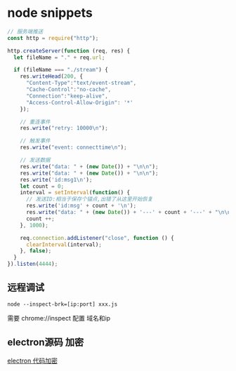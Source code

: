 # node snippets #

```javascript
// 服务端推送
const http = require("http");

http.createServer(function (req, res) {
  let fileName = "." + req.url;

  if (fileName === "./stream") {
    res.writeHead(200, {
      "Content-Type":"text/event-stream",
      "Cache-Control":"no-cache",
      "Connection":"keep-alive",
      "Access-Control-Allow-Origin": '*'
    });

    // 重连事件
    res.write("retry: 10000\n");

    // 触发事件
    res.write("event: connecttime\n");

    // 发送数据
    res.write("data: " + (new Date()) + "\n\n");
    res.write("data: " + (new Date()) + "\n\n");
    res.write('id:msg1\n');
    let count = 0;
    interval = setInterval(function() {
      // 发送ID:相当于保存个锚点,出错了从这里开始恢复
      res.write('id:msg' + count + '\n');
      res.write("data: " + (new Date()) + '---' + count + '---' + "\n\n");
      count ++;
    }, 1000);

    req.connection.addListener("close", function () {
      clearInterval(interval);
    }, false);
  }
}).listen(4444);
```

## 远程调试

`node --inspect-brk=[ip:port] xxx.js`

需要 chrome://inspect 配置 域名和ip

## electron源码 加密

[electron 代码加密](https://github.com/toyobayashi/electron-asar-encrypt-demo)
